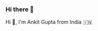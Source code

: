 ### Hi there 👋
Hi 👋, I'm Ankit Gupta from India 🇮🇳
<!--
**AnkitGupta9121/AnkitGupta9121** is a ✨ _special_ ✨ repository because its `README.md` (this file) appears on your GitHub profile.

-_________________The AWS and DevOps Guy_______________

-Here are some ideas to get you started:

- 🔭 I’m currently working on Setting up AWS infra using Terraform.
- 🌱 I’m currently learning Python and Ansible
- 👯 I’m looking to collaborate on 
- 🤔 I’m looking for help with 
- 💬 Ask me about ...Cloud, DevOps Tools and Practices
- 📫 How to reach me: Email- ankit3788@gmail.com
- ⚡ Fun fact: We struggle, anylise and learn.
-->
